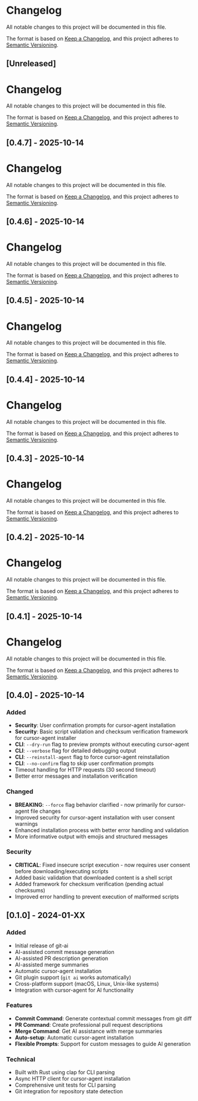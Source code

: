 # Changelog

All notable changes to this project will be documented in this file.

The format is based on [Keep a Changelog](https://keepachangelog.com/en/1.0.0/),
and this project adheres to [Semantic Versioning](https://semver.org/spec/v2.0.0.html).

## [Unreleased]

# Changelog

All notable changes to this project will be documented in this file.

The format is based on [Keep a Changelog](https://keepachangelog.com/en/1.0.0/),
and this project adheres to [Semantic Versioning](https://semver.org/spec/v2.0.0.html).

## [0.4.7] - 2025-10-14

# Changelog

All notable changes to this project will be documented in this file.

The format is based on [Keep a Changelog](https://keepachangelog.com/en/1.0.0/),
and this project adheres to [Semantic Versioning](https://semver.org/spec/v2.0.0.html).


## [0.4.6] - 2025-10-14

# Changelog

All notable changes to this project will be documented in this file.

The format is based on [Keep a Changelog](https://keepachangelog.com/en/1.0.0/),
and this project adheres to [Semantic Versioning](https://semver.org/spec/v2.0.0.html).


## [0.4.5] - 2025-10-14

# Changelog

All notable changes to this project will be documented in this file.

The format is based on [Keep a Changelog](https://keepachangelog.com/en/1.0.0/),
and this project adheres to [Semantic Versioning](https://semver.org/spec/v2.0.0.html).


## [0.4.4] - 2025-10-14

# Changelog

All notable changes to this project will be documented in this file.

The format is based on [Keep a Changelog](https://keepachangelog.com/en/1.0.0/),
and this project adheres to [Semantic Versioning](https://semver.org/spec/v2.0.0.html).


## [0.4.3] - 2025-10-14

# Changelog

All notable changes to this project will be documented in this file.

The format is based on [Keep a Changelog](https://keepachangelog.com/en/1.0.0/),
and this project adheres to [Semantic Versioning](https://semver.org/spec/v2.0.0.html).


## [0.4.2] - 2025-10-14

# Changelog

All notable changes to this project will be documented in this file.

The format is based on [Keep a Changelog](https://keepachangelog.com/en/1.0.0/),
and this project adheres to [Semantic Versioning](https://semver.org/spec/v2.0.0.html).


## [0.4.1] - 2025-10-14

# Changelog

All notable changes to this project will be documented in this file.

The format is based on [Keep a Changelog](https://keepachangelog.com/en/1.0.0/),
and this project adheres to [Semantic Versioning](https://semver.org/spec/v2.0.0.html).


## [0.4.0] - 2025-10-14

### Added
- **Security**: User confirmation prompts for cursor-agent installation
- **Security**: Basic script validation and checksum verification framework for cursor-agent installer
- **CLI**: `--dry-run` flag to preview prompts without executing cursor-agent
- **CLI**: `--verbose` flag for detailed debugging output
- **CLI**: `--reinstall-agent` flag to force cursor-agent reinstallation
- **CLI**: `--no-confirm` flag to skip user confirmation prompts
- Timeout handling for HTTP requests (30 second timeout)
- Better error messages and installation verification

### Changed
- **BREAKING**: `--force` flag behavior clarified - now primarily for cursor-agent file changes
- Improved security for cursor-agent installation with user consent warnings
- Enhanced installation process with better error handling and validation
- More informative output with emojis and structured messages

### Security
- **CRITICAL**: Fixed insecure script execution - now requires user consent before downloading/executing scripts
- Added basic validation that downloaded content is a shell script
- Added framework for checksum verification (pending actual checksums)
- Improved error handling to prevent execution of malformed scripts


## [0.1.0] - 2024-01-XX

### Added
- Initial release of git-ai
- AI-assisted commit message generation
- AI-assisted PR description generation  
- AI-assisted merge summaries
- Automatic cursor-agent installation
- Git plugin support (`git ai` works automatically)
- Cross-platform support (macOS, Linux, Unix-like systems)
- Integration with cursor-agent for AI functionality

### Features
- **Commit Command**: Generate contextual commit messages from git diff
- **PR Command**: Create professional pull request descriptions
- **Merge Command**: Get AI assistance with merge summaries
- **Auto-setup**: Automatic cursor-agent installation
- **Flexible Prompts**: Support for custom messages to guide AI generation

### Technical
- Built with Rust using clap for CLI parsing
- Async HTTP client for cursor-agent installation  
- Comprehensive unit tests for CLI parsing
- Git integration for repository state detection

